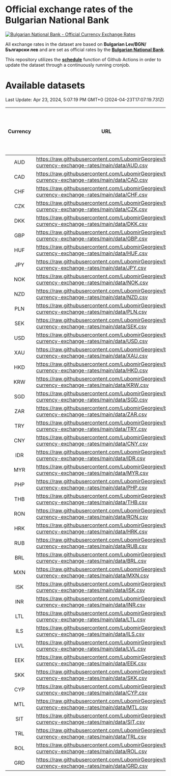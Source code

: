 # Official exchange rates of the Bulgarian National Bank

[![Bulgarian National Bank - Official Currency Exchange Rates](https://github.com/LubomirGeorgiev/bnb-currency-exchange-rates/actions/workflows/update-rates.yml/badge.svg?branch=main)](https://github.com/LubomirGeorgiev/bnb-currency-exchange-rates/actions/workflows/update-rates.yml)

All exchange rates in the dataset are based on **Bulgarian Lev/BGN/Български лев** and are set as official rates by the [**Bulgarian National Bank**](https://www.bnb.bg/Statistics/StExternalSector/StExchangeRates/StERForeignCurrencies/index.htm?toLang=_EN).

This repository utilizes the [**schedule**](https://docs.github.com/en/actions/reference/events-that-trigger-workflows) function of Github Actions in order to update the dataset through a continuously running cronjob.

# Available datasets

<!-- START LINKS (DO NOT EVER FU*ING DELETE THIS COMMENT FOR THE LOVE OF YOUR LIFE!!! IF YOU ARE CURIOS HOW IT WORKS, YOU CAN HAVE A LOOK AT ./src/updateReadme.ts) -->

Last Update: Apr 23, 2024, 5:07:19 PM GMT+0 (2024-04-23T17:07:19.731Z)

| Currency | URL                                                                                             | Number of records | Number of missing days that were filled in |
| :------: | ----------------------------------------------------------------------------------------------- | :---------------: | :----------------------------------------: |
|   AUD    | https://raw.githubusercontent.com/LubomirGeorgiev/bnb-currency-exchange-rates/main/data/AUD.csv |       8839        |                    2732                    |
|   CAD    | https://raw.githubusercontent.com/LubomirGeorgiev/bnb-currency-exchange-rates/main/data/CAD.csv |       8839        |                    2732                    |
|   CHF    | https://raw.githubusercontent.com/LubomirGeorgiev/bnb-currency-exchange-rates/main/data/CHF.csv |       8839        |                    2732                    |
|   CZK    | https://raw.githubusercontent.com/LubomirGeorgiev/bnb-currency-exchange-rates/main/data/CZK.csv |       8839        |                    2732                    |
|   DKK    | https://raw.githubusercontent.com/LubomirGeorgiev/bnb-currency-exchange-rates/main/data/DKK.csv |       8839        |                    2732                    |
|   GBP    | https://raw.githubusercontent.com/LubomirGeorgiev/bnb-currency-exchange-rates/main/data/GBP.csv |       8839        |                    2732                    |
|   HUF    | https://raw.githubusercontent.com/LubomirGeorgiev/bnb-currency-exchange-rates/main/data/HUF.csv |       8839        |                    2732                    |
|   JPY    | https://raw.githubusercontent.com/LubomirGeorgiev/bnb-currency-exchange-rates/main/data/JPY.csv |       8839        |                    2732                    |
|   NOK    | https://raw.githubusercontent.com/LubomirGeorgiev/bnb-currency-exchange-rates/main/data/NOK.csv |       8839        |                    2732                    |
|   NZD    | https://raw.githubusercontent.com/LubomirGeorgiev/bnb-currency-exchange-rates/main/data/NZD.csv |       8839        |                    2732                    |
|   PLN    | https://raw.githubusercontent.com/LubomirGeorgiev/bnb-currency-exchange-rates/main/data/PLN.csv |       8839        |                    2732                    |
|   SEK    | https://raw.githubusercontent.com/LubomirGeorgiev/bnb-currency-exchange-rates/main/data/SEK.csv |       8839        |                    2732                    |
|   USD    | https://raw.githubusercontent.com/LubomirGeorgiev/bnb-currency-exchange-rates/main/data/USD.csv |       8839        |                    2732                    |
|   XAU    | https://raw.githubusercontent.com/LubomirGeorgiev/bnb-currency-exchange-rates/main/data/XAU.csv |       8839        |                    2734                    |
|   HKD    | https://raw.githubusercontent.com/LubomirGeorgiev/bnb-currency-exchange-rates/main/data/HKD.csv |       8539        |                    2643                    |
|   KRW    | https://raw.githubusercontent.com/LubomirGeorgiev/bnb-currency-exchange-rates/main/data/KRW.csv |       8539        |                    2643                    |
|   SGD    | https://raw.githubusercontent.com/LubomirGeorgiev/bnb-currency-exchange-rates/main/data/SGD.csv |       8539        |                    2643                    |
|   ZAR    | https://raw.githubusercontent.com/LubomirGeorgiev/bnb-currency-exchange-rates/main/data/ZAR.csv |       8539        |                    2643                    |
|   TRY    | https://raw.githubusercontent.com/LubomirGeorgiev/bnb-currency-exchange-rates/main/data/TRY.csv |       7019        |                    2171                    |
|   CNY    | https://raw.githubusercontent.com/LubomirGeorgiev/bnb-currency-exchange-rates/main/data/CNY.csv |       6901        |                    2137                    |
|   IDR    | https://raw.githubusercontent.com/LubomirGeorgiev/bnb-currency-exchange-rates/main/data/IDR.csv |       6901        |                    2137                    |
|   MYR    | https://raw.githubusercontent.com/LubomirGeorgiev/bnb-currency-exchange-rates/main/data/MYR.csv |       6901        |                    2137                    |
|   PHP    | https://raw.githubusercontent.com/LubomirGeorgiev/bnb-currency-exchange-rates/main/data/PHP.csv |       6901        |                    2137                    |
|   THB    | https://raw.githubusercontent.com/LubomirGeorgiev/bnb-currency-exchange-rates/main/data/THB.csv |       6901        |                    2137                    |
|   RON    | https://raw.githubusercontent.com/LubomirGeorgiev/bnb-currency-exchange-rates/main/data/RON.csv |       6842        |                    2119                    |
|   HRK    | https://raw.githubusercontent.com/LubomirGeorgiev/bnb-currency-exchange-rates/main/data/HRK.csv |       6423        |                    1987                    |
|   RUB    | https://raw.githubusercontent.com/LubomirGeorgiev/bnb-currency-exchange-rates/main/data/RUB.csv |       6119        |                    1890                    |
|   BRL    | https://raw.githubusercontent.com/LubomirGeorgiev/bnb-currency-exchange-rates/main/data/BRL.csv |       5931        |                    1840                    |
|   MXN    | https://raw.githubusercontent.com/LubomirGeorgiev/bnb-currency-exchange-rates/main/data/MXN.csv |       5931        |                    1840                    |
|   ISK    | https://raw.githubusercontent.com/LubomirGeorgiev/bnb-currency-exchange-rates/main/data/ISK.csv |       5843        |                    1814                    |
|   INR    | https://raw.githubusercontent.com/LubomirGeorgiev/bnb-currency-exchange-rates/main/data/INR.csv |       5562        |                    1724                    |
|   LTL    | https://raw.githubusercontent.com/LubomirGeorgiev/bnb-currency-exchange-rates/main/data/LTL.csv |       5151        |                    1580                    |
|   ILS    | https://raw.githubusercontent.com/LubomirGeorgiev/bnb-currency-exchange-rates/main/data/ILS.csv |       4836        |                    1503                    |
|   LVL    | https://raw.githubusercontent.com/LubomirGeorgiev/bnb-currency-exchange-rates/main/data/LVL.csv |       4788        |                    1468                    |
|   EEK    | https://raw.githubusercontent.com/LubomirGeorgiev/bnb-currency-exchange-rates/main/data/EEK.csv |       4000        |                    1226                    |
|   SKK    | https://raw.githubusercontent.com/LubomirGeorgiev/bnb-currency-exchange-rates/main/data/SKK.csv |       2972        |                    914                     |
|   CYP    | https://raw.githubusercontent.com/LubomirGeorgiev/bnb-currency-exchange-rates/main/data/CYP.csv |       2904        |                    888                     |
|   MTL    | https://raw.githubusercontent.com/LubomirGeorgiev/bnb-currency-exchange-rates/main/data/MTL.csv |       2604        |                    799                     |
|   SIT    | https://raw.githubusercontent.com/LubomirGeorgiev/bnb-currency-exchange-rates/main/data/SIT.csv |       2544        |                    780                     |
|   TRL    | https://raw.githubusercontent.com/LubomirGeorgiev/bnb-currency-exchange-rates/main/data/TRL.csv |       1818        |                    559                     |
|   ROL    | https://raw.githubusercontent.com/LubomirGeorgiev/bnb-currency-exchange-rates/main/data/ROL.csv |       1697        |                    524                     |
|   GRD    | https://raw.githubusercontent.com/LubomirGeorgiev/bnb-currency-exchange-rates/main/data/GRD.csv |        359        |                    107                     |

<!-- END LINKS (DO NOT EVER FU*ING DELETE THIS COMMENT FOR THE LOVE OF YOUR LIFE!!! IF YOU ARE CURIOS HOW IT WORKS, YOU CAN HAVE A LOOK AT ./src/updateReadme.ts) -->
